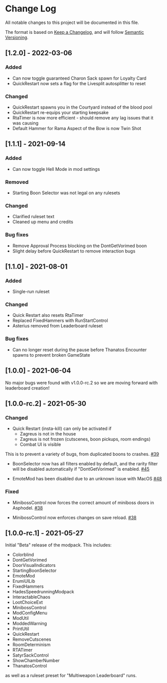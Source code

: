 
# Change Log
All notable changes to this project will be documented in this file.

The format is based on [Keep a Changelog](http://keepachangelog.com/), and will follow [Semantic Versioning](https://semver.org/).

## [1.2.0] - 2022-03-06

### Added

 - Can now toggle guaranteed Charon Sack spawn for Loyalty Card
 - QuickRestart now sets a flag for the Livesplit autosplitter to reset

### Changed
 - QuickRestart spawns you in the Courtyard instead of the blood pool
 - QuickRestart re-equips your starting keepsake
 - RtaTimer is now more efficient - should remove any lag issues that it was causing
 - Default Hammer for Rama Aspect of the Bow is now Twin Shot

## [1.1.1] - 2021-09-14

### Added

 - Can now toggle Hell Mode in mod settings

### Removed

 - Starting Boon Selector was not legal on any rulesets

### Changed

 - Clarified ruleset text
 - Cleaned up menu and credits

### Bug fixes

 - Remove Approval Process blocking on the DontGetVorimed boon
 - Slight delay before QuickRestart to remove interaction bugs

## [1.1.0] - 2021-08-01

### Added

 - Single-run ruleset

### Changed

 - Quick Restart also resets RtaTimer
 - Replaced FixedHammers with RunStartControl
 - Asterius removed from Leaderboard ruleset

### Bug fixes

 - Can no longer reset during the pause before Thanatos Encounter spawns to prevent broken GameState



## [1.0.0] - 2021-06-04

No major bugs were found with v1.0.0-rc.2 so we are moving forward with leaderboard creation!

## [1.0.0-rc.2] - 2021-05-30

### Changed

- Quick Restart (insta-kill) can only be activated if
  - Zagreus is not in the house
  - Zagreus is not frozen (cutscenes, boon pickups, room endings)
  - Combat UI is visible

 This is to prevent a variety of bugs, from duplicated boons to crashes. [#39](https://github.com/ellomenop/HadesSpeedrunningModPack/pull/39)

- BoonSelector now has all filters enabled by default, and the rarity filter will be disabled automatically if "DontGetVorimed" is enabled. [#45](https://github.com/ellomenop/HadesSpeedrunningModPack/pull/45)

- EmoteMod has been disabled due to an unknown issue with MacOS [#48](https://github.com/ellomenop/HadesSpeedrunningModPack/pull/48)

### Fixed

- MinibossControl now forces the correct amount of miniboss doors in Asphodel. [#38](https://github.com/ellomenop/HadesSpeedrunningModPack/pull/38)

- MinibossControl now enforces changes on save reload. [#38](https://github.com/ellomenop/HadesSpeedrunningModPack/pull/38)

## [1.0.0-rc.1] - 2021-05-27

Initial "Beta" release of the modpack. This includes:

- Colorblind
- DontGetVorimed
- DoorVisualIndicators
- StartingBoonSelector
- EmoteMod
- ErumiUILib
- FixedHammers
- HadesSpeedrunningModpack
- InteractableChaos
- LootChoiceExt
- MinibossControl
- ModConfigMenu
- ModUtil
- ModdedWarning
- PrintUtil
- QuickRestart
- RemoveCutscenes
- RoomDeterminism
- RTATimer
- SatyrSackControl
- ShowChamberNumber
- ThanatosControl

as well as a ruleset preset for "Multiweapon Leaderboard" runs.